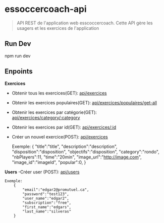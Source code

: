 # essoccercoach-api

> API REST de l'application web esscoccercoach.
Cette API gère les usagers et les exercices de l'application

## Run Dev
npm run dev

## Enpoints

**Exercices**
- Obtenir tous les exercices(GET): [api/exercices](http://localhost:4000/api/exercices)
- Obtenir les exercices populaires(GET): [api/exercices/populaires/get-all](http://localhost:4000/api/exercices/populaires/get-all)
- Obtenir les exercices par catégorie(GET): [api/exercices/category/:category](http://localhost:4000/api/exercices/category/:category)
- Obtenir les exercices par id(GET): [api/exercices/:id](http://localhost:4000/api/exercices/:id)
- Créer un nouvel exercice(POST): [api/exercices](http://localhost:4000/api/exercices)

    Exemple:
        {
            "title":"title",
            "description":"description", 
            "disposition":"disposition", 
            "objectifs":"disposition",
            "category":"rondo", 
            "nbPlayers":11,
            "time":"20min",
            "image_url":"http://image.com", 
            "image_id":"imageId", 
            "popular":0, 
        }

**Users**
-Créer user (POST): [api/users](http://localhost:4000/api/users/signup)
    
    Exemple:
        {
            "email":"edgar2@promutuel.ca",
            "password":"test123",
            "user_name":"edgar2",
            "subscription":"free",
            "first_name":"edgars",
            "last_name":"silveras"
        }






